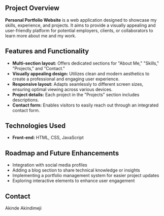 ## Project Overview

**Personal Portfolio Website** is a web application designed to showcase my skills, experience, and projects. It aims to provide a visually appealing and user-friendly platform for potential employers, clients, or collaborators to learn more about me and my work.

## Features and Functionality

* **Multi-section layout:** Offers dedicated sections for "About Me," "Skills," "Projects," and "Contact."
* **Visually appealing design:** Utilizes clean and modern aesthetics to create a professional and engaging user experience.
* **Responsive layout:** Adapts seamlessly to different screen sizes, ensuring optimal viewing across various devices.
* **Project details:** Each project in the "Projects" section includes descriptions.
* **Contact form:** Enables visitors to easily reach out through an integrated contact form.

## Technologies Used

* **Front-end:** HTML, CSS, JavaScript

## Roadmap and Future Enhancements

* Integration with social media profiles
* Adding a blog section to share technical knowledge or insights
* Implementing a portfolio management system for easier project updates
* Exploring interactive elements to enhance user engagement

## Contact

Akinde Akindimeji
